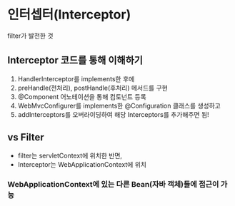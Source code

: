 # 인터셉터(Interceptor)
filter가 발전한 것

## Interceptor 코드를 통해 이해하기
1. HandlerInterceptor를 implements한 후에
2. preHandle(전처리),  postHandle(후처리) 메서드를 구현
3. @Component 어노테이션을 통해 컴토넌트 등록
4.  WebMvcConfigurer를 implements한 @Configuration 클래스를 생성하고 
5.  addInterceptors를 오버라이딩하여 해당 Interceptors를 추가해주면 됨!

## vs Filter
+ filter는 servletContext에 위치한 반면,
+ Interceptor는 WebApplicationContext에 위치

### WebApplicationContext에 있는 다른 Bean(자바 객체)들에 접근이 가능

 

